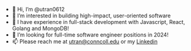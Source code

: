 - 👋 Hi, I’m @utran0612
- 👀 I’m interested in building high-impact, user-oriented software  
- 🌱 I have experience in full-stack development with Javascript, React, Golang and MongoDB!
- 💞️ I’m looking for full-time software engineer positions in 2024!
- 📫 Please reach me at utran@conncoll.edu or my [Linkedin](https://www.linkedin.com/in/utran/)

<!---
utran0612/utran0612 is a ✨ special ✨ repository because its `README.md` (this file) appears on your GitHub profile.
You can click the Preview link to take a look at your changes.
--->
